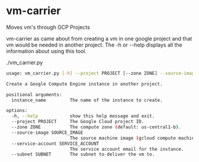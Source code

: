 # vm-carrier
Moves vm's through GCP Projects

vm-carrier as came about from creating a vm in one google project and that
vm would be needed in another project.  The -h or --help displays all the 
information about using this tool. 

./vm_carrier.py

```bash
usage: vm_carrier.py [-h] --project PROJECT [--zone ZONE] --source-image SOURCE_IMAGE --service-account SERVICE_ACCOUNT --subnet SUBNET instance_name

Create a Google Compute Engine instance in another project.

positional arguments:
  instance_name         The name of the instance to create.

options:
  -h, --help            show this help message and exit.
  --project PROJECT     The Google Cloud project ID.
  --zone ZONE           The compute zone (default: us-central1-b).
  --source-image SOURCE_IMAGE
                        The source machine image (gcloud compute machine-images list --uri).
  --service-account SERVICE_ACCOUNT
                        The service account email for the instance.
  --subnet SUBNET       The subnet to deliver the vm to.
  ```